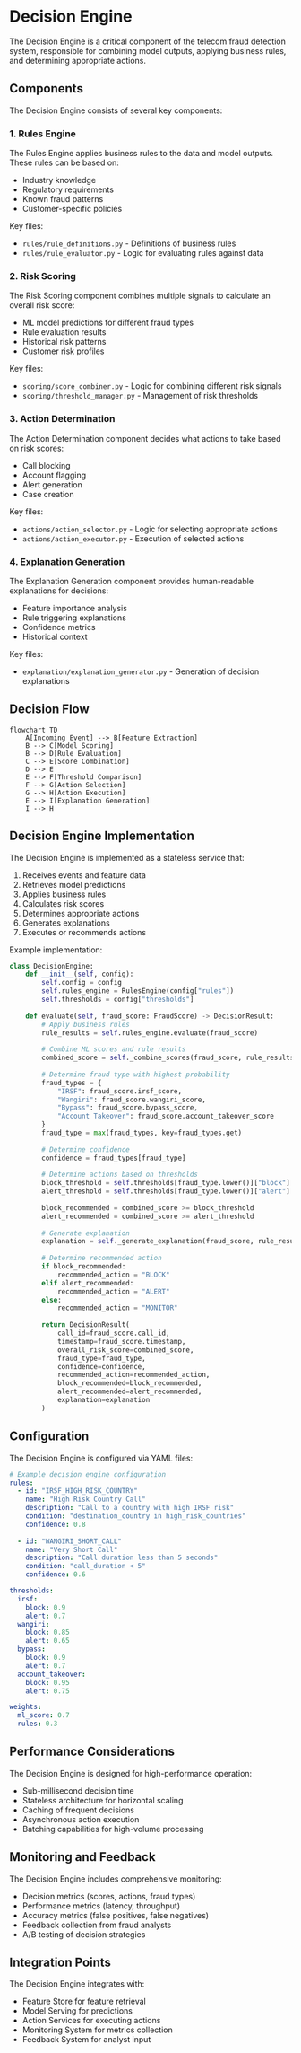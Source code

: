 # Decision Engine

The Decision Engine is a critical component of the telecom fraud detection system, responsible for combining model outputs, applying business rules, and determining appropriate actions.

## Components

The Decision Engine consists of several key components:

### 1. Rules Engine

The Rules Engine applies business rules to the data and model outputs. These rules can be based on:
- Industry knowledge
- Regulatory requirements
- Known fraud patterns
- Customer-specific policies

Key files:
- `rules/rule_definitions.py` - Definitions of business rules
- `rules/rule_evaluator.py` - Logic for evaluating rules against data

### 2. Risk Scoring

The Risk Scoring component combines multiple signals to calculate an overall risk score:
- ML model predictions for different fraud types
- Rule evaluation results
- Historical risk patterns
- Customer risk profiles

Key files:
- `scoring/score_combiner.py` - Logic for combining different risk signals
- `scoring/threshold_manager.py` - Management of risk thresholds

### 3. Action Determination

The Action Determination component decides what actions to take based on risk scores:
- Call blocking
- Account flagging
- Alert generation
- Case creation

Key files:
- `actions/action_selector.py` - Logic for selecting appropriate actions
- `actions/action_executor.py` - Execution of selected actions

### 4. Explanation Generation

The Explanation Generation component provides human-readable explanations for decisions:
- Feature importance analysis
- Rule triggering explanations
- Confidence metrics
- Historical context

Key files:
- `explanation/explanation_generator.py` - Generation of decision explanations

## Decision Flow

```mermaid
flowchart TD
    A[Incoming Event] --> B[Feature Extraction]
    B --> C[Model Scoring]
    B --> D[Rule Evaluation]
    C --> E[Score Combination]
    D --> E
    E --> F[Threshold Comparison]
    F --> G[Action Selection]
    G --> H[Action Execution]
    E --> I[Explanation Generation]
    I --> H
```

## Decision Engine Implementation

The Decision Engine is implemented as a stateless service that:
1. Receives events and feature data
2. Retrieves model predictions
3. Applies business rules
4. Calculates risk scores
5. Determines appropriate actions
6. Generates explanations
7. Executes or recommends actions

Example implementation:

```python
class DecisionEngine:
    def __init__(self, config):
        self.config = config
        self.rules_engine = RulesEngine(config["rules"])
        self.thresholds = config["thresholds"]
        
    def evaluate(self, fraud_score: FraudScore) -> DecisionResult:
        # Apply business rules
        rule_results = self.rules_engine.evaluate(fraud_score)
        
        # Combine ML scores and rule results
        combined_score = self._combine_scores(fraud_score, rule_results)
        
        # Determine fraud type with highest probability
        fraud_types = {
            "IRSF": fraud_score.irsf_score,
            "Wangiri": fraud_score.wangiri_score,
            "Bypass": fraud_score.bypass_score,
            "Account Takeover": fraud_score.account_takeover_score
        }
        fraud_type = max(fraud_types, key=fraud_types.get)
        
        # Determine confidence
        confidence = fraud_types[fraud_type]
        
        # Determine actions based on thresholds
        block_threshold = self.thresholds[fraud_type.lower()]["block"]
        alert_threshold = self.thresholds[fraud_type.lower()]["alert"]
        
        block_recommended = combined_score >= block_threshold
        alert_recommended = combined_score >= alert_threshold
        
        # Generate explanation
        explanation = self._generate_explanation(fraud_score, rule_results, fraud_type)
        
        # Determine recommended action
        if block_recommended:
            recommended_action = "BLOCK"
        elif alert_recommended:
            recommended_action = "ALERT"
        else:
            recommended_action = "MONITOR"
        
        return DecisionResult(
            call_id=fraud_score.call_id,
            timestamp=fraud_score.timestamp,
            overall_risk_score=combined_score,
            fraud_type=fraud_type,
            confidence=confidence,
            recommended_action=recommended_action,
            block_recommended=block_recommended,
            alert_recommended=alert_recommended,
            explanation=explanation
        )
```

## Configuration

The Decision Engine is configured via YAML files:

```yaml
# Example decision engine configuration
rules:
  - id: "IRSF_HIGH_RISK_COUNTRY"
    name: "High Risk Country Call"
    description: "Call to a country with high IRSF risk"
    condition: "destination_country in high_risk_countries"
    confidence: 0.8
    
  - id: "WANGIRI_SHORT_CALL"
    name: "Very Short Call"
    description: "Call duration less than 5 seconds"
    condition: "call_duration < 5"
    confidence: 0.6

thresholds:
  irsf:
    block: 0.9
    alert: 0.7
  wangiri:
    block: 0.85
    alert: 0.65
  bypass:
    block: 0.9
    alert: 0.7
  account_takeover:
    block: 0.95
    alert: 0.75

weights:
  ml_score: 0.7
  rules: 0.3
```

## Performance Considerations

The Decision Engine is designed for high-performance operation:
- Sub-millisecond decision time
- Stateless architecture for horizontal scaling
- Caching of frequent decisions
- Asynchronous action execution
- Batching capabilities for high-volume processing

## Monitoring and Feedback

The Decision Engine includes comprehensive monitoring:
- Decision metrics (scores, actions, fraud types)
- Performance metrics (latency, throughput)
- Accuracy metrics (false positives, false negatives)
- Feedback collection from fraud analysts
- A/B testing of decision strategies

## Integration Points

The Decision Engine integrates with:
- Feature Store for feature retrieval
- Model Serving for predictions
- Action Services for executing actions
- Monitoring System for metrics collection
- Feedback System for analyst input